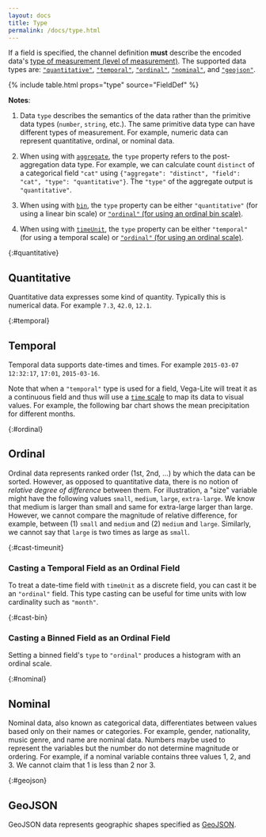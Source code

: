 ```yaml
---
layout: docs
title: Type
permalink: /docs/type.html
---
```


If a field is specified, the channel definition **must** describe the encoded data's [type of measurement (level of measurement)](https://en.wikipedia.org/wiki/Level_of_measurement). The supported data types are: [`"quantitative"`](#quantitative), [`"temporal"`](#temporal), [`"ordinal"`](#ordinal), [`"nominal"`](#nominal), and [`"geojson"`](#geojson).

{% include table.html props="type" source="FieldDef" %}

**Notes**:

1. Data `type` describes the semantics of the data rather than the primitive data types (`number`, `string`, etc.). The same primitive data type can have different types of measurement. For example, numeric data can represent quantitative, ordinal, or nominal data.

2. When using with [`aggregate`](aggregate.html), the `type` property refers to the post-aggregation data type. For example, we can calculate count `distinct` of a categorical field `"cat"` using `{"aggregate": "distinct", "field": "cat", "type": "quantitative"}`. The `"type"` of the aggregate output is `"quantitative"`.

3. When using with [`bin`](bin.html), the `type` property can be either `"quantitative"` (for using a linear bin scale) or [`"ordinal"` (for using an ordinal bin scale)](#cast-bin).

4. When using with [`timeUnit`](timeunit.html), the `type` property can be either `"temporal"` (for using a temporal scale) or [`"ordinal"` (for using an ordinal scale)](#cast-timeunit).

{:#quantitative}

## Quantitative

Quantitative data expresses some kind of quantity. Typically this is numerical data. For example `7.3`, `42.0`, `12.1`.

{:#temporal}

## Temporal

Temporal data supports date-times and times. For example `2015-03-07 12:32:17`, `17:01`, `2015-03-16`.

Note that when a `"temporal"` type is used for a field, Vega-Lite will treat it as a continuous field and thus will use a [`time` scale](scale.html#time) to map its data to visual values. For example, the following bar chart shows the mean precipitation for different months.

<span class="vl-example" data-name="bar_month_temporal"></span>

{:#ordinal}

## Ordinal

Ordinal data represents ranked order (1st, 2nd, ...) by which the data can be sorted. However, as opposed to quantitative data, there is no notion of _relative degree of difference_ between them. For illustration, a "size" variable might have the following values `small`, `medium`, `large`, `extra-large`. We know that medium is larger than small and same for extra-large larger than large. However, we cannot compare the magnitude of relative difference, for example, between (1) `small` and `medium` and (2) `medium` and `large`. Similarly, we cannot say that `large` is two times as large as `small`.

{:#cast-timeunit}

### Casting a Temporal Field as an Ordinal Field

To treat a date-time field with `timeUnit` as a discrete field, you can cast it be an `"ordinal"` field. This type casting can be useful for time units with low cardinality such as `"month"`.

<span class="vl-example" data-name="bar_month"></span>

{:#cast-bin}

### Casting a Binned Field as an Ordinal Field

Setting a binned field's `type` to `"ordinal"` produces a histogram with an ordinal scale.

<div class="vl-example" data-name="histogram_ordinal"></div>

{:#nominal}

## Nominal

Nominal data, also known as categorical data, differentiates between values based only on their names or categories. For example, gender, nationality, music genre, and name are nominal data. Numbers maybe used to represent the variables but the number do not determine magnitude or ordering. For example, if a nominal variable contains three values 1, 2, and 3. We cannot claim that 1 is less than 2 nor 3.

{:#geojson}

## GeoJSON

GeoJSON data represents geographic shapes specified as [GeoJSON](http://geojson.org/).
